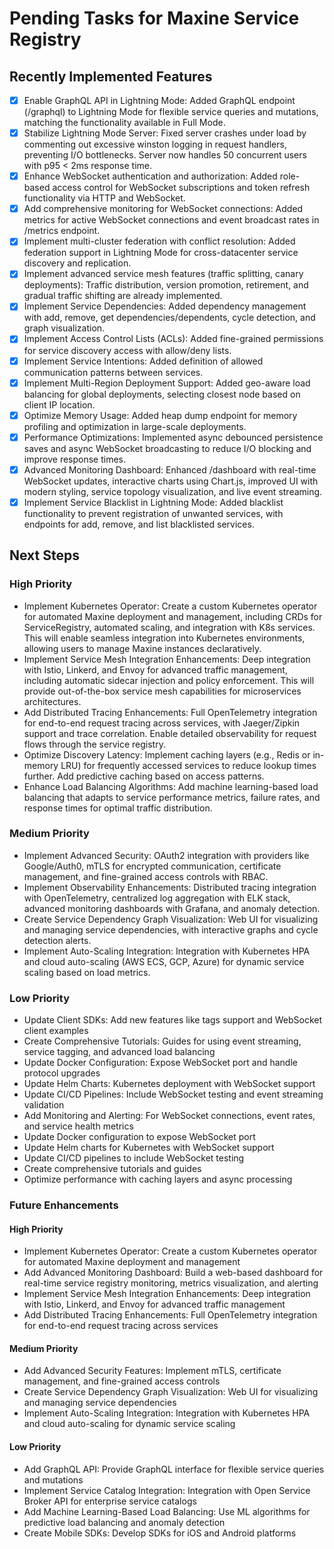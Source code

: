 # Pending Tasks for Maxine Service Registry

## Recently Implemented Features
- [x] Enable GraphQL API in Lightning Mode: Added GraphQL endpoint (/graphql) to Lightning Mode for flexible service queries and mutations, matching the functionality available in Full Mode.
- [x] Stabilize Lightning Mode Server: Fixed server crashes under load by commenting out excessive winston logging in request handlers, preventing I/O bottlenecks. Server now handles 50 concurrent users with p95 < 2ms response time.
- [x] Enhance WebSocket authentication and authorization: Added role-based access control for WebSocket subscriptions and token refresh functionality via HTTP and WebSocket.
- [x] Add comprehensive monitoring for WebSocket connections: Added metrics for active WebSocket connections and event broadcast rates in /metrics endpoint.
- [x] Implement multi-cluster federation with conflict resolution: Added federation support in Lightning Mode for cross-datacenter service discovery and replication.
- [x] Implement advanced service mesh features (traffic splitting, canary deployments): Traffic distribution, version promotion, retirement, and gradual traffic shifting are already implemented.
- [x] Implement Service Dependencies: Added dependency management with add, remove, get dependencies/dependents, cycle detection, and graph visualization.
- [x] Implement Access Control Lists (ACLs): Added fine-grained permissions for service discovery access with allow/deny lists.
- [x] Implement Service Intentions: Added definition of allowed communication patterns between services.
- [x] Implement Multi-Region Deployment Support: Added geo-aware load balancing for global deployments, selecting closest node based on client IP location.
- [x] Optimize Memory Usage: Added heap dump endpoint for memory profiling and optimization in large-scale deployments.
- [x] Performance Optimizations: Implemented async debounced persistence saves and async WebSocket broadcasting to reduce I/O blocking and improve response times.
- [x] Advanced Monitoring Dashboard: Enhanced /dashboard with real-time WebSocket updates, interactive charts using Chart.js, improved UI with modern styling, service topology visualization, and live event streaming.
- [x] Implement Service Blacklist in Lightning Mode: Added blacklist functionality to prevent registration of unwanted services, with endpoints for add, remove, and list blacklisted services.

## Next Steps

### High Priority
- Implement Kubernetes Operator: Create a custom Kubernetes operator for automated Maxine deployment and management, including CRDs for ServiceRegistry, automated scaling, and integration with K8s services. This will enable seamless integration into Kubernetes environments, allowing users to manage Maxine instances declaratively.
- Implement Service Mesh Integration Enhancements: Deep integration with Istio, Linkerd, and Envoy for advanced traffic management, including automatic sidecar injection and policy enforcement. This will provide out-of-the-box service mesh capabilities for microservices architectures.
- Add Distributed Tracing Enhancements: Full OpenTelemetry integration for end-to-end request tracing across services, with Jaeger/Zipkin support and trace correlation. Enable detailed observability for request flows through the service registry.
- Optimize Discovery Latency: Implement caching layers (e.g., Redis or in-memory LRU) for frequently accessed services to reduce lookup times further. Add predictive caching based on access patterns.
- Enhance Load Balancing Algorithms: Add machine learning-based load balancing that adapts to service performance metrics, failure rates, and response times for optimal traffic distribution.

### Medium Priority
- Implement Advanced Security: OAuth2 integration with providers like Google/Auth0, mTLS for encrypted communication, certificate management, and fine-grained access controls with RBAC.
- Implement Observability Enhancements: Distributed tracing integration with OpenTelemetry, centralized log aggregation with ELK stack, advanced monitoring dashboards with Grafana, and anomaly detection.
- Create Service Dependency Graph Visualization: Web UI for visualizing and managing service dependencies, with interactive graphs and cycle detection alerts.
- Implement Auto-Scaling Integration: Integration with Kubernetes HPA and cloud auto-scaling (AWS ECS, GCP, Azure) for dynamic service scaling based on load metrics.

### Low Priority
- Update Client SDKs: Add new features like tags support and WebSocket client examples
- Create Comprehensive Tutorials: Guides for using event streaming, service tagging, and advanced load balancing
- Update Docker Configuration: Expose WebSocket port and handle protocol upgrades
- Update Helm Charts: Kubernetes deployment with WebSocket support
- Update CI/CD Pipelines: Include WebSocket testing and event streaming validation
- Add Monitoring and Alerting: For WebSocket connections, event rates, and service health metrics
- Update Docker configuration to expose WebSocket port
- Update Helm charts for Kubernetes with WebSocket support
- Update CI/CD pipelines to include WebSocket testing
- Create comprehensive tutorials and guides
- Optimize performance with caching layers and async processing

### Future Enhancements
#### High Priority
- Implement Kubernetes Operator: Create a custom Kubernetes operator for automated Maxine deployment and management
- Add Advanced Monitoring Dashboard: Build a web-based dashboard for real-time service registry monitoring, metrics visualization, and alerting
- Implement Service Mesh Integration Enhancements: Deep integration with Istio, Linkerd, and Envoy for advanced traffic management
- Add Distributed Tracing Enhancements: Full OpenTelemetry integration for end-to-end request tracing across services

#### Medium Priority

- Add Advanced Security Features: Implement mTLS, certificate management, and fine-grained access controls
- Create Service Dependency Graph Visualization: Web UI for visualizing and managing service dependencies
- Implement Auto-Scaling Integration: Integration with Kubernetes HPA and cloud auto-scaling for dynamic service scaling

#### Low Priority
- Add GraphQL API: Provide GraphQL interface for flexible service queries and mutations
- Implement Service Catalog Integration: Integration with Open Service Broker API for enterprise service catalogs
- Add Machine Learning-Based Load Balancing: Use ML algorithms for predictive load balancing and anomaly detection
- Create Mobile SDKs: Develop SDKs for iOS and Android platforms



